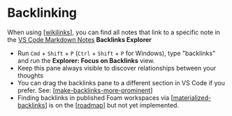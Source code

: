 # Backlinking

When using [[wikilinks]], you can find all notes that link to a specific note in the [VS Code Markdown Notes](https://marketplace.visualstudio.com/items?itemName=kortina.vscode-markdown-notes) **Backlinks Explorer**

- Run `Cmd` + `Shift` + `P` (`Ctrl` + `Shift` + `P` for Windows), type "backlinks" and run the **Explorer: Focus on Backlinks** view.
- Keep this pane always visible to discover relationships between your thoughts
- You can drag the backlinks pane to a different section in VS Code if you prefer. See: [[make-backlinks-more-prominent]]
- Finding backlinks in published Foam workspaces via [[materialized-backlinks]] is on the [[roadmap]] but not yet implemented.

[//begin]: # "Autogenerated link references for markdown compatibility"
[wikilinks]: ../wikilinks.md "Wikilinks"
[make-backlinks-more-prominent]: ../recipes/make-backlinks-more-prominent.md "Make Backlinks More Prominent"
[materialized-backlinks]: ../dev/materialized-backlinks.md "Materialized Backlinks (stub)"
[roadmap]: ../dev/roadmap.md "Roadmap"
[//end]: # "Autogenerated link references"
